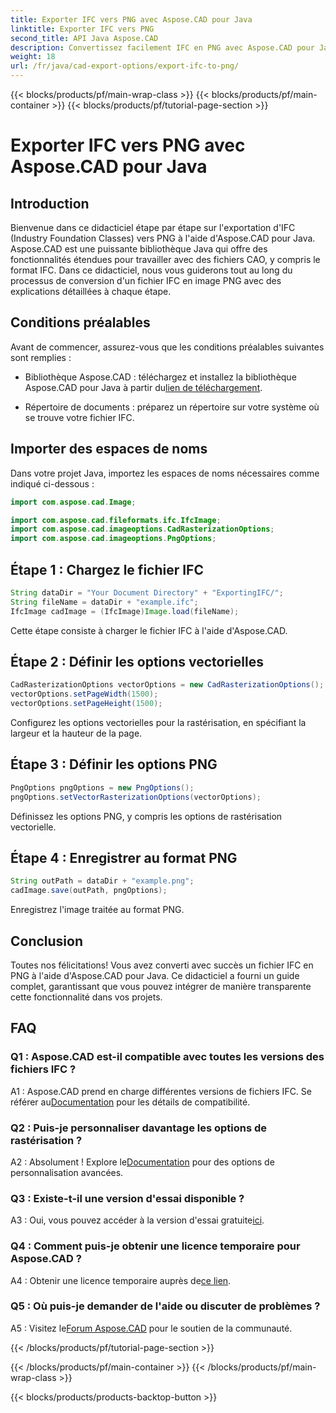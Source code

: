 ```yaml
---
title: Exporter IFC vers PNG avec Aspose.CAD pour Java
linktitle: Exporter IFC vers PNG
second_title: API Java Aspose.CAD
description: Convertissez facilement IFC en PNG avec Aspose.CAD pour Java. Suivez notre tutoriel étape par étape.
weight: 18
url: /fr/java/cad-export-options/export-ifc-to-png/
---
```


{{< blocks/products/pf/main-wrap-class >}}
{{< blocks/products/pf/main-container >}}
{{< blocks/products/pf/tutorial-page-section >}}

# Exporter IFC vers PNG avec Aspose.CAD pour Java

## Introduction

Bienvenue dans ce didacticiel étape par étape sur l'exportation d'IFC (Industry Foundation Classes) vers PNG à l'aide d'Aspose.CAD pour Java. Aspose.CAD est une puissante bibliothèque Java qui offre des fonctionnalités étendues pour travailler avec des fichiers CAO, y compris le format IFC. Dans ce didacticiel, nous vous guiderons tout au long du processus de conversion d'un fichier IFC en image PNG avec des explications détaillées à chaque étape.

## Conditions préalables

Avant de commencer, assurez-vous que les conditions préalables suivantes sont remplies :

-  Bibliothèque Aspose.CAD : téléchargez et installez la bibliothèque Aspose.CAD pour Java à partir du[lien de téléchargement](https://releases.aspose.com/cad/java/).

- Répertoire de documents : préparez un répertoire sur votre système où se trouve votre fichier IFC.

## Importer des espaces de noms

Dans votre projet Java, importez les espaces de noms nécessaires comme indiqué ci-dessous :

```java
import com.aspose.cad.Image;

import com.aspose.cad.fileformats.ifc.IfcImage;
import com.aspose.cad.imageoptions.CadRasterizationOptions;
import com.aspose.cad.imageoptions.PngOptions;
```

## Étape 1 : Chargez le fichier IFC

```java
String dataDir = "Your Document Directory" + "ExportingIFC/";
String fileName = dataDir + "example.ifc";
IfcImage cadImage = (IfcImage)Image.load(fileName);
```

Cette étape consiste à charger le fichier IFC à l'aide d'Aspose.CAD.

## Étape 2 : Définir les options vectorielles

```java
CadRasterizationOptions vectorOptions = new CadRasterizationOptions();
vectorOptions.setPageWidth(1500);
vectorOptions.setPageHeight(1500);
```

Configurez les options vectorielles pour la rastérisation, en spécifiant la largeur et la hauteur de la page.

## Étape 3 : Définir les options PNG

```java
PngOptions pngOptions = new PngOptions();
pngOptions.setVectorRasterizationOptions(vectorOptions);
```

Définissez les options PNG, y compris les options de rastérisation vectorielle.

## Étape 4 : Enregistrer au format PNG

```java
String outPath = dataDir + "example.png";
cadImage.save(outPath, pngOptions);
```

Enregistrez l'image traitée au format PNG.

## Conclusion

Toutes nos félicitations! Vous avez converti avec succès un fichier IFC en PNG à l'aide d'Aspose.CAD pour Java. Ce didacticiel a fourni un guide complet, garantissant que vous pouvez intégrer de manière transparente cette fonctionnalité dans vos projets.

## FAQ

### Q1 : Aspose.CAD est-il compatible avec toutes les versions des fichiers IFC ?

 A1 : Aspose.CAD prend en charge différentes versions de fichiers IFC. Se référer au[Documentation](https://reference.aspose.com/cad/java/) pour les détails de compatibilité.

### Q2 : Puis-je personnaliser davantage les options de rastérisation ?

 A2 : Absolument ! Explore le[Documentation](https://reference.aspose.com/cad/java/) pour des options de personnalisation avancées.

### Q3 : Existe-t-il une version d'essai disponible ?

A3 : Oui, vous pouvez accéder à la version d'essai gratuite[ici](https://releases.aspose.com/).

### Q4 : Comment puis-je obtenir une licence temporaire pour Aspose.CAD ?

 A4 : Obtenir une licence temporaire auprès de[ce lien](https://purchase.aspose.com/temporary-license/).

### Q5 : Où puis-je demander de l'aide ou discuter de problèmes ?

A5 : Visitez le[Forum Aspose.CAD](https://forum.aspose.com/c/cad/19) pour le soutien de la communauté.

{{< /blocks/products/pf/tutorial-page-section >}}

{{< /blocks/products/pf/main-container >}}
{{< /blocks/products/pf/main-wrap-class >}}

{{< blocks/products/products-backtop-button >}}
